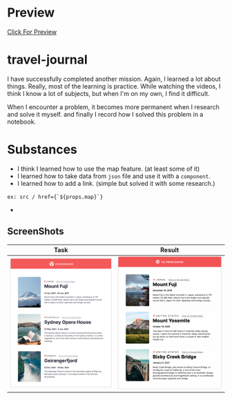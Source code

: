 # Preview

[Click For Preview](https://travel-journal-ivory.vercel.app/)


# travel-journal

I have successfully completed another mission. Again, I learned a lot about things. Really, most of the learning is practice. While watching the videos, I think I know a lot of subjects, but when I'm on my own, I find it difficult.

When I encounter a problem, it becomes more permanent when I research and solve it myself. and finally I record how I solved this problem in a notebook.

# Substances

- I think I learned how to use the map feature. (at least some of it)
- I learned how to take data from `json` file and use it with a `component`.
- I learned how to add a link. (simple but solved it with some research.)

```
ex: src / href={`${props.map}`}
```
-

## ScreenShots

<table class="tg">
<thead>
  <tr>
    <th class="tg-0lax">Task</th>
    <th class="tg-0lax">Result</th>
  </tr>
</thead>
<tbody>
  <tr>
    <td class="tg-0lax"><img src="https://github.com/imhalid/travel-journal/blob/master/Screenshots/picture2.png?raw=true" alt="My Work"></td>
    <td class="tg-0lax"><img src="https://github.com/imhalid/travel-journal/blob/master/Screenshots/picture1.png?raw=true" alt="My Work"></td>
  </tr>
</tbody>
</table>

